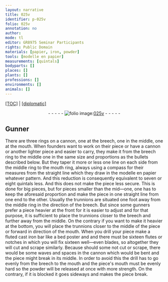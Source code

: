 ```yaml
---
layout: narrative
title: 025v
identifier: p-025v
folio: 025v
annotation: no
author:
mode: tl
editor: GR8975 Seminar Participants
rights: Public Domain
materials: [papier, iron, powder]
tools: [modelle en papier]
measurements: [quintals]
bodyparts: []
places: []
plants: []
professions: []
environments: []
animals: []
---
```


 <p><a href="{{ site.baseurl }}/translation/">[TOC]</a> | <a href="{{ site.baseurl }}/texts/p-025v_tc/" target="_blank">[diplomatic]</a></p><div class="folio" align="center">- - - - - <a href="http://gallica.bnf.fr/ark:/12148/btv1b10500001g/f56.item" target="_blank"><img src="https://cu-mkp.github.io/2017-workshop-edition/assets/photo-icon.png" alt="folio image: " style="display:inline-block; margin-bottom:-3px;"/>025v</a> - - - - - </div>  
  

## Gunner

 
There are three rings on a cannon, one at the breech, one in the middle, one at the mouth. When founders want to work on their piece or have a cannon or another lighter piece and easier to carry, they make it from the breech ring to the middle one in the same size and proportions as the bullets described below. But they taper it more or less one line on each side from the middle ring to the mouth ring, always using a compass for their measures from the straight line which they draw in the <span class="tl">modelle en <span class="m">papier</span></span> whatever pattern. And this reduction is consequently equivalent to seven or eight <span class="ms">quintals</span> less. And this does not make the piece less secure. This is done for big pieces, but for pieces smaller than the mid—one, one has to keep the aforesaid proportion and make the piece in one straight line from one end to the other. Usually the trunnions are situated one foot away from the middle ring in the direction of the breech. But since some gunners prefer a piece heavier at the front for it is easier to adjust and for that purpose, it is sufficient to place the trunnions closer to the breech and further away from the middle. On the contrary if you want to make it heavier at the bottom, you will place the trunnions closer to the middle of the piece or forward in direction of the mouth. When you drill your piece make a fluted cast <span class="m">iron</span> bar like a bed poster and and there must be sixteen flutes or notches in which you will fix sixteen well—even blades, so altogether they will cut and scrape similarly. Because should some not cut or scrape, there would be some waves and spaces in the cannon which would be bent and the piece might break in its middle. In order to avoid this the drill has to go evenly from the breech to the mouth and the piece's mouth must be evenly hard so the <span class="m">powder</span> will be released at once with more strength. On the contrary, if it is blocked it goes sideways and makes the piece break.

 